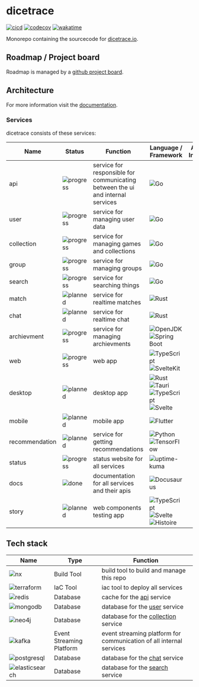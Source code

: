 # dicetrace

[![cicd](https://github.com/ngoldack/dicetrace/actions/workflows/cicd.yaml/badge.svg)](https://github.com/ngoldack/dicetrace/actions/workflows/cicd.yaml)
[![codecov](https://codecov.io/github/ngoldack/dicetrace/branch/main/graph/badge.svg?token=4IljTKeRUs)](https://codecov.io/github/ngoldack/dicetrace)
[![wakatime](https://wakatime.com/badge/github/ngoldack/dicetrace.svg)](https://wakatime.com/badge/github/ngoldack/dicetrace)

Monorepo containing the sourcecode for [dicetrace.io](https://dicetrace.io).

## Roadmap / Project board

Roadmap is managed by a [github project board](https://github.com/users/ngoldack/projects/6).

## Architecture

For more information visit the [documentation](https://docs.dicetrace.io/).

### Services

dicetrace consists of these services:

| Name           | Status                                                                                 | Function                                                                       | Language / Framework                                                                                                                                                                                                                        | Additional Information |
|----------------|----------------------------------------------------------------------------------------|--------------------------------------------------------------------------------|---------------------------------------------------------------------------------------------------------------------------------------------------------------------------------------------------------------------------------------------|------------------------|
| api            | ![progress](https://img.shields.io/badge/PROGRESS---?style=for-the-badge&color=yellow) | service for responsible for communicating between the ui and internal services | ![Go](https://img.shields.io/badge/go-00ADD8.svg?&style=for-the-badge&logo=go&logoColor=white)                                                                                                                                              |                        |
| user           | ![progress](https://img.shields.io/badge/PROGRESS---?style=for-the-badge&color=yellow) | service for managing user data                                                 | ![Go](https://img.shields.io/badge/go-00ADD8.svg?&style=for-the-badge&logo=go&logoColor=white)                                                                                                                                              |                        |
| collection     | ![progress](https://img.shields.io/badge/PROGRESS---?style=for-the-badge&color=yellow) | service for managing games and collections                                     | ![Go](https://img.shields.io/badge/go-00ADD8.svg?&style=for-the-badge&logo=go&logoColor=white)                                                                                                                                              |                        |
| group          | ![progress](https://img.shields.io/badge/PROGRESS---?style=for-the-badge&color=yellow) | service for managing groups                                                    | ![Go](https://img.shields.io/badge/go-00ADD8.svg?&style=for-the-badge&logo=go&logoColor=white)                                                                                                                                              |                        |
| search          | ![progress](https://img.shields.io/badge/PROGRESS---?style=for-the-badge&color=yellow) | service for searching things                                                    | ![Go](https://img.shields.io/badge/go-00ADD8.svg?&style=for-the-badge&logo=go&logoColor=white)                                                                                                                                              |                        |
| match          | ![planned](https://img.shields.io/badge/PLANNED---?style=for-the-badge&color=red)      | service for realtime matches                                                   | ![Rust](https://img.shields.io/badge/rust-000000.svg?&style=for-the-badge&logo=rust&logoColor=white)                                                                                                                                              |                        |
| chat           | ![planned](https://img.shields.io/badge/PLANNED---?style=for-the-badge&color=red)      | service for realtime chat                                                      | ![Rust](https://img.shields.io/badge/rust-000000.svg?&style=for-the-badge&logo=rust&logoColor=white)                                                                                                                                                                                                                                           |                        |
| archievment            | ![progress](https://img.shields.io/badge/PROGRESS---?style=for-the-badge&color=yellow) | service for managing archievments                                                                        | ![OpenJDK](https://img.shields.io/badge/openjdk-ffffff.svg?&style=for-the-badge&logo=openjdk&logoColor=black)<br />![Spring Boot](https://img.shields.io/badge/spring_boot-6DB33F.svg?&style=for-the-badge&logo=springboot&logoColor=white) |                        |
| web            | ![progress](https://img.shields.io/badge/PROGRESS---?style=for-the-badge&color=yellow) | web app                                                                        | ![TypeScript](https://img.shields.io/badge/typescript-3178C6.svg?&style=for-the-badge&logo=typescript&logoColor=white)<br/>![SvelteKit](https://img.shields.io/badge/sveltekit-FF3E00.svg?&style=for-the-badge&logo=svelte&logoColor=white) |                        |
| desktop        | ![planned](https://img.shields.io/badge/PLANNED---?style=for-the-badge&color=red)      | desktop app                                                                    | ![Rust](https://img.shields.io/badge/rust-000000.svg?&style=for-the-badge&logo=rust&logoColor=white)<br />![Tauri](https://img.shields.io/badge/tauri-ffc131.svg?&style=for-the-badge&logo=tauri&logoColor=white)<br />![TypeScript](https://img.shields.io/badge/typescript-3178C6.svg?&style=for-the-badge&logo=typescript&logoColor=white)<br/>![Svelte](https://img.shields.io/badge/svelte-FF3E00.svg?&style=for-the-badge&logo=svelte&logoColor=white)                                                                                                                                                                                                                                           |
| mobile         | ![planned](https://img.shields.io/badge/PLANNED---?style=for-the-badge&color=red)      | mobile app                                                                     | ![Flutter](https://img.shields.io/badge/flutter-02569b.svg?&style=for-the-badge&logo=flutter&logoColor=white)                                                                                                                                                                                                                                           |                        |
| recommendation | ![planned](https://img.shields.io/badge/PLANNED---?style=for-the-badge&color=red)      | service for getting recommendations                                            | ![Python](https://img.shields.io/badge/python-3776ab.svg?&style=for-the-badge&logo=python&logoColor=white)<br />![TensorFlow](https://img.shields.io/badge/tensorflow-ff6f00.svg?&style=for-the-badge&logo=tensorflow&logoColor=white)                                                                                                                                                                                                                                           |                        |
| status         | ![progress](https://img.shields.io/badge/PROGRESS---?style=for-the-badge&color=yellow) | status website for all services                                                | ![uptime-kuma](https://img.shields.io/badge/uptime_kuma-5cdd8b.svg?&style=for-the-badge&logo=uptimekuma&logoColor=white)                                                                                                                    |                        |
| docs           | ![done](https://img.shields.io/badge/DONE---?style=for-the-badge&color=green)          | documentation for all services and their apis                                  | ![Docusaurus](https://img.shields.io/badge/Docusaurus-3ecc5f.svg?&style=for-the-badge)                           |                        |
| story           | ![planned](https://img.shields.io/badge/PLANNED---?style=for-the-badge&color=red)          | web components testing app                                  | ![TypeScript](https://img.shields.io/badge/typescript-3178C6.svg?&style=for-the-badge&logo=typescript&logoColor=white)<br/>![Svelte](https://img.shields.io/badge/svelte-FF3E00.svg?&style=for-the-badge&logo=svelte&logoColor=white)<br/>![Histoire](https://img.shields.io/badge/histoire-34d399.svg?&style=for-the-badge&logo=vite&logoColor=white)                           |                        |

## Tech stack

| Name                                                                                                                | Type                     | Function                                                            |
|---------------------------------------------------------------------------------------------------------------------|--------------------------|---------------------------------------------------------------------|
| ![nx](https://img.shields.io/badge/nx-143055.svg?&style=for-the-badge&logo=nx&logoColor=white) | Build Tool               | build tool to build and manage this repo                            |
| ![terraform](https://img.shields.io/badge/terraform-7b42bc.svg?&style=for-the-badge&logo=terraform&logoColor=white) | IaC Tool                 | iac tool to deploy all services                                     |
| ![redis](https://img.shields.io/badge/redis-%23DD0031.svg?&style=for-the-badge&logo=redis&logoColor=white)          | Database                 | cache for the [api](#architecture#services) service                 |
| ![mongodb](https://img.shields.io/badge/MongoDB-4EA94B?style=for-the-badge&logo=mongodb&logoColor=white)            | Database                 | database for the [user]() service                                   |
| ![neo4j](https://img.shields.io/badge/Neo4j-018bff?style=for-the-badge&logo=neo4j&logoColor=white)                  | Database                 | database for the [collection]() service                             |
| ![kafka](https://img.shields.io/badge/Kafka-231F20?style=for-the-badge&logo=apachekafka&logoColor=white)            | Event Streaming Platform | event streaming platform for communication of all internal services |
| ![postgresql](https://img.shields.io/badge/postgresql-4169E1?style=for-the-badge&logo=postgresql&logoColor=white)   | Database                 | database for the [chat]() service                                   |
| ![elasticsearch](https://img.shields.io/badge/elasticsearch-005571.svg?&style=for-the-badge&logo=elasticsearch&logoColor=white)   | Database                 | database for the [search]() service                                   |
